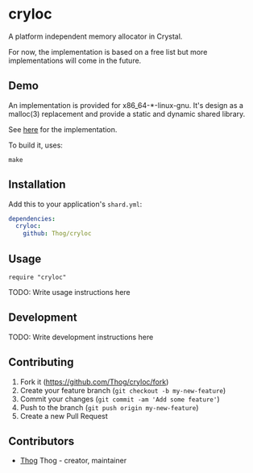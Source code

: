 # cryloc

A platform independent memory allocator in Crystal.

For now, the implementation is based on a free list but more implementations will come in the future.

## Demo

An implementation is provided for x86_64-*-linux-gnu. It's design as a malloc(3) replacement and provide a static and dynamic shared library.

See [here](https://github.com/Thog/cryloc/blob/master/src/linux_prelude.cr) for the implementation.

To build it, uses:
```
make
```

## Installation

Add this to your application's `shard.yml`:

```yaml
dependencies:
  cryloc:
    github: Thog/cryloc
```

## Usage

```crystal
require "cryloc"
```

TODO: Write usage instructions here

## Development

TODO: Write development instructions here

## Contributing

1. Fork it (<https://github.com/Thog/cryloc/fork>)
2. Create your feature branch (`git checkout -b my-new-feature`)
3. Commit your changes (`git commit -am 'Add some feature'`)
4. Push to the branch (`git push origin my-new-feature`)
5. Create a new Pull Request

## Contributors

- [Thog](https://github.com/Thog) Thog - creator, maintainer
